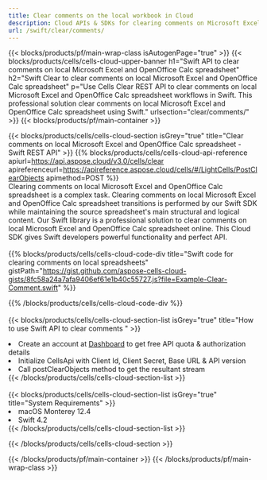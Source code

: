```yaml
---
title: Clear comments on the local workbook in Cloud 
description: Cloud APIs & SDKs for clearing comments on Microsoft Excel & OpenOffice Calc. Clear comments on local spreadsheets by the Cells Cloud API. SDK support kinds of development languages. They include Android, C#, Go, Java, NodeJS, Perl, PHP, Python, Ruby, and swift. 
url: /swift/clear/comments/
---
```



{{< blocks/products/pf/main-wrap-class isAutogenPage="true" >}}
{{< blocks/products/cells/cells-cloud-upper-banner h1="Swift API to clear comments on local Microsoft Excel and OpenOffice Calc spreadsheet" h2="Swift Clear to clear comments on local Microsoft Excel and OpenOffice Calc spreadsheet" p="Use Cells Clear REST API to clear comments on local Microsoft Excel and OpenOffice Calc spreadsheet workflows in Swift. This professional solution clear comments on local Microsoft Excel and OpenOffice Calc spreadsheet using Swift." urlsection="clear/comments/" >}}
{{< blocks/products/pf/main-container >}}

{{< blocks/products/cells/cells-cloud-section isGrey="true"  title="Clear comments on local Microsoft Excel and OpenOffice Calc spreadsheet - Swift REST API" >}}
{{% blocks/products/cells/cells-cloud-api-reference  apiurl=https://api.aspose.cloud/v3.0/cells/clear  apireferenceurl=https://apireference.aspose.cloud/cells/#/LightCells/PostClearObjects  apimethod=POST %}}
<br/>
Clearing comments on local Microsoft Excel and OpenOffice Calc spreadsheet is a complex task. Clearing comments on local Microsoft Excel and OpenOffice Calc spreadsheet transitions is performed by our Swift SDK while maintaining the source spreadsheet's main structural and logical content. Our Swift library is a professional solution to clear comments on local Microsoft Excel and OpenOffice Calc spreadsheet online. This Cloud SDK gives Swift developers powerful functionality and perfect API.
<br/>
<br/>
{{% blocks/products/cells/cells-cloud-code-div title="Swift code for clearing comments on local spreadsheets" gistPath="https://gist.github.com/aspose-cells-cloud-gists/8fc58a24a7afa9406ef61e1b40c55727.js?file=Example-Clear-Comment.swift" %}}
  
{{% /blocks/products/cells/cells-cloud-code-div  %}}
<br/>
<br/>
{{< blocks/products/cells/cells-cloud-section-list isGrey="true"  title="How to use Swift API to clear comments " >}}
<li>Create an account at <a href="https://dashboard.aspose.cloud/">Dashboard</a> to get free API quota & authorization details</li>
<li>Initialize CellsApi with Client Id, Client Secret, Base URL & API version</li>
<li>Call postClearObjects method to get the resultant stream</li>
{{< /blocks/products/cells/cells-cloud-section-list >}}
<br/>
<br/>
{{< blocks/products/cells/cells-cloud-section-list isGrey="true"  title="System Requirements" >}}
<li>macOS Monterey 12.4</li>
<li>Swift 4.2</li>
{{< /blocks/products/cells/cells-cloud-section-list >}}

{{< /blocks/products/cells/cells-cloud-section >}}

{{< /blocks/products/pf/main-container >}}
{{< /blocks/products/pf/main-wrap-class >}}
